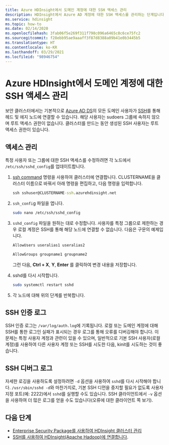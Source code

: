 ```yaml
---
title: Azure HDInsight에서 도메인 계정에 대한 SSH 액세스 관리
description: HDInsight에서 Azure AD 계정에 대한 SSH 액세스를 관리하는 단계입니다.
ms.service: hdinsight
ms.topic: how-to
ms.date: 02/14/2020
ms.openlocfilehash: 3fab06f5e269f311f798c096a6465c8c6ce75fc2
ms.sourcegitcommit: f28ebb95ae9aaaff3f87d8388a09b41e0b3445b5
ms.translationtype: HT
ms.contentlocale: ko-KR
ms.lasthandoff: 03/29/2021
ms.locfileid: "98946754"
---
```

# <a name="manage-ssh-access-for-domain-accounts-in-azure-hdinsight"></a>Azure HDInsight에서 도메인 계정에 대한 SSH 액세스 관리

보안 클러스터에서는 기본적으로 [Azure AD DS](../../active-directory-domain-services/overview.md)의 모든 도메인 사용자가 [SSH](../hdinsight-hadoop-linux-use-ssh-unix.md)를 통해 헤드 및 에지 노드에 연결할 수 있습니다. 해당 사용자는 sudoers 그룹에 속하지 않으며 루트 액세스 권한이 없습니다. 클러스터를 만드는 동안 생성된 SSH 사용자는 루트 액세스 권한이 있습니다.

## <a name="manage-access"></a>액세스 관리

특정 사용자 또는 그룹에 대한 SSH 액세스를 수정하려면 각 노드에서 `/etc/ssh/sshd_config`를 업데이트합니다.

1. [ssh command](../hdinsight-hadoop-linux-use-ssh-unix.md) 명령을 사용하여 클러스터에 연결합니다. CLUSTERNAME을 클러스터 이름으로 바꿔서 아래 명령을 편집하고, 다음 명령을 입력합니다.

    ```cmd
    ssh sshuser@CLUSTERNAME-ssh.azurehdinsight.net
    ```

1. `ssh_confi`g 파일을 엽니다.

    ```bash
    sudo nano /etc/ssh/sshd_config
    ```

1. `sshd_config` 파일을 원하는 대로 수정합니다. 사용자를 특정 그룹으로 제한하는 경우 로컬 계정은 SSH를 통해 해당 노드에 연결할 수 없습니다. 다음은 구문의 예제입니다.

    ```bash
    AllowUsers useralias1 useralias2

    AllowGroups groupname1 groupname2
    ```

    그런 다음, **Ctrl + X**, **Y**, **Enter** 를 클릭하여 변경 내용을 저장합니다.

1. sshd를 다시 시작합니다.

    ```bash
    sudo systemctl restart sshd
    ```

1. 각 노드에 대해 위의 단계를 반복합니다.

## <a name="ssh-authentication-log"></a>SSH 인증 로그

SSH 인증 로그는 `/var/log/auth.log`에 기록됩니다. 로컬 또는 도메인 계정에 대해 SSH를 통한 로그인 실패가 표시되는 경우 로그를 통해 오류를 디버깅해야 합니다. 이 문제는 특정 사용자 계정과 관련이 있을 수 있으며, 일반적으로 기본 SSH 사용자(로컬 계정)를 사용하여 다른 사용자 계정 또는 SSH를 시도한 다음, kinit를 시도하는 것이 좋습니다.

## <a name="ssh-debug-log"></a>SSH 디버그 로그

자세한 로깅을 사용하도록 설정하려면 `-d` 옵션을 사용하여 `sshd`를 다시 시작해야 합니다. `/usr/sbin/sshd -d`와 마찬가지로, 기본 SSH 디먼을 중지할 필요가 없도록 사용자 지정 포트(예: 2222)에서 `sshd`를 실행할 수도 있습니다. SSH 클라이언트에서 `-v` 옵션을 사용하여 더 많은 로그를 얻을 수도 있습니다(오류에 대한 클라이언트 쪽 보기).

## <a name="next-steps"></a>다음 단계

* [Enterprise Security Package를 사용하여 HDInsight 클러스터 관리](./apache-domain-joined-manage.md)
* [SSH를 사용하여 HDInsight(Apache Hadoop)에 연결합니다](../hdinsight-hadoop-linux-use-ssh-unix.md).
